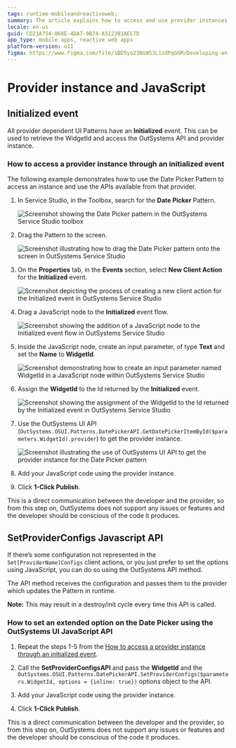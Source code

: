 ```yaml
---
tags: runtime-mobileandreactiveweb;
summary: The article explains how to access and use provider instances in OutSystems through the Initialized event and JavaScript API for UI patterns like the Date Picker
locale: en-us
guid: CD21A754-068E-4DA7-9B74-A5122B1AEC7D
app_type: mobile apps, reactive web apps
platform-version: o11
figma: https://www.figma.com/file/iBD5yo23NiW53L1zdPqGGM/Developing-an-Application?type=design&node-id=4647%3A10005&mode=design&t=ANpsYvOCthr9AWot-1
---
```

# Provider instance and JavaScript

## Initialized event

All provider dependent UI Patterns have an **Initialized** event. This can be used to retrieve the WidgetId and access the OutSystems API and  provider instance.

### How to access a provider instance through an initialized event

The following example demonstrates how to use the Date Picker Pattern to access an  instance and use the APIs available from that provider.

1. In Service Studio, in the Toolbox, search for the **Date Picker** Pattern.

    ![Screenshot showing the Date Picker pattern in the OutSystems Service Studio toolbox](images/datepicker-ss.png "Date Picker in Service Studio")

1. Drag the Pattern to the screen.

    ![Screenshot illustrating how to drag the Date Picker pattern onto the screen in OutSystems Service Studio](images/drag-datepicker-ss.png "Dragging Date Picker to the Screen")

1. On the **Properties** tab,  in the **Events** section, select **New Client Action** for the **Initialized** event.
    
    ![Screenshot depicting the process of creating a new client action for the Initialized event in OutSystems Service Studio](images/initialized-ss.png "Creating a New Client Action for Initialized Event")

1. Drag a JavaScript node to the **Initialized** event flow.

    ![Screenshot showing the addition of a JavaScript node to the Initialized event flow in OutSystems Service Studio](images/instance-js-ss.png "Adding JavaScript Node to Event Flow")

1. Inside the JavaScript node, create an input parameter, of type **Text** and set the **Name** to **WidgetId**.

    ![Screenshot demonstrating how to create an input parameter named WidgetId in a JavaScript node within OutSystems Service Studio](images/widgetid-para-ss.png "Creating an Input Parameter")

1. Assign the **WidgetId** to the Id returned by the **Initialized** event.

    ![Screenshot showing the assignment of the WidgetId to the Id returned by the Initialized event in OutSystems Service Studio](images/assignid-ss.png "Assigning WidgetId")

1. Use the OutSystems UI API (``OutSystems.OSUI.Patterns.DatePickerAPI.GetDatePickerItemById($parameters.WidgetId).provider``) to get the provider instance.

    ![Screenshot illustrating the use of OutSystems UI API to get the provider instance for the Date Picker pattern](images/api-ss.png "Using OutSystems UI API")

1. Add your JavaScript code using the provider instance.

1. Click **1-Click Publish**.

<div class="info" markdown="1">

This is a direct communication between the developer and the provider, so from this step on, OutSystems does not support any issues or features and the developer should be conscious of the code it produces.

</div>

## SetProviderConfigs Javascript API

If there’s some configuration  not represented in the ``Set[ProviderName]Configs`` client actions, or you just prefer to set the options using JavaScript, you can do so using the OutSystems API method. 

The API method receives the configuration and passes them to the provider which updates the Pattern in runtime. 

**Note:** This may result in a destroy/init cycle every time this API is called.

### How to set an extended option on the Date Picker using the OutSystems UI JavaScript API

1. Repeat the steps 1-5 from the [How to access a provider instance through an initialized event](#how-to-access-a-provider-instance-through-an-initialized-event).

1. Call the **SetProviderConfigsAPI** and pass the **WidgetId** and the ``OutSystems.OSUI.Patterns.DatePickerAPI.SetProviderConfigs($parameters.WidgetId, options = {inline: true})`` options object to the API.

1. Add your JavaScript code using the provider instance.

1. Click **1-Click Publish**.

<div class="info" markdown="1">

This is a direct communication between the developer and the provider, so from this step on, OutSystems does not support any issues or features and the developer should be conscious of the code it produces.

</div>

